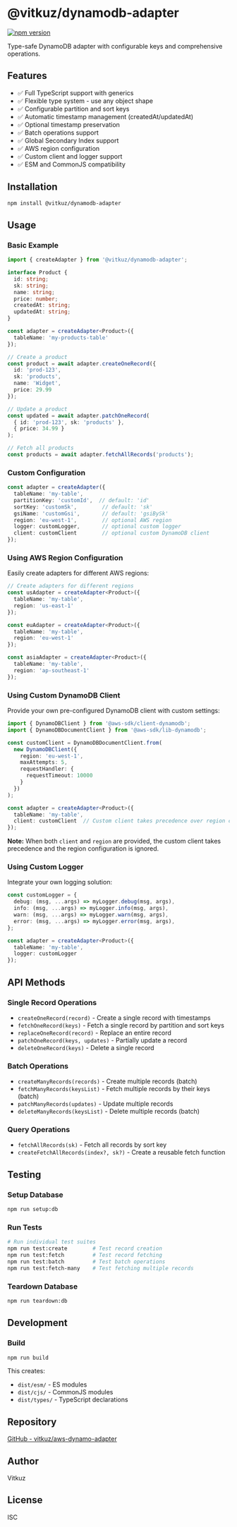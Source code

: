 # @vitkuz/dynamodb-adapter

[![npm version](https://badge.fury.io/js/@vitkuz%2Fdynamodb-adapter.svg)](https://www.npmjs.com/package/@vitkuz/dynamodb-adapter)

Type-safe DynamoDB adapter with configurable keys and comprehensive operations.

## Features

- ✅ Full TypeScript support with generics
- ✅ Flexible type system - use any object shape
- ✅ Configurable partition and sort keys
- ✅ Automatic timestamp management (createdAt/updatedAt)
- ✅ Optional timestamp preservation
- ✅ Batch operations support
- ✅ Global Secondary Index support
- ✅ AWS region configuration
- ✅ Custom client and logger support
- ✅ ESM and CommonJS compatibility

## Installation

```bash
npm install @vitkuz/dynamodb-adapter
```

## Usage

### Basic Example

```typescript
import { createAdapter } from '@vitkuz/dynamodb-adapter';

interface Product {
  id: string;
  sk: string;
  name: string;
  price: number;
  createdAt: string;
  updatedAt: string;
}

const adapter = createAdapter<Product>({
  tableName: 'my-products-table'
});

// Create a product
const product = await adapter.createOneRecord({
  id: 'prod-123',
  sk: 'products',
  name: 'Widget',
  price: 29.99
});

// Update a product
const updated = await adapter.patchOneRecord(
  { id: 'prod-123', sk: 'products' },
  { price: 34.99 }
);

// Fetch all products
const products = await adapter.fetchAllRecords('products');
```

### Custom Configuration

```typescript
const adapter = createAdapter({
  tableName: 'my-table',
  partitionKey: 'customId',  // default: 'id'
  sortKey: 'customSk',        // default: 'sk'
  gsiName: 'customGsi',       // default: 'gsiBySk'
  region: 'eu-west-1',        // optional AWS region
  logger: customLogger,       // optional custom logger
  client: customClient        // optional custom DynamoDB client
});
```

### Using AWS Region Configuration

Easily create adapters for different AWS regions:

```typescript
// Create adapters for different regions
const usAdapter = createAdapter<Product>({
  tableName: 'my-table',
  region: 'us-east-1'
});

const euAdapter = createAdapter<Product>({
  tableName: 'my-table',
  region: 'eu-west-1'
});

const asiaAdapter = createAdapter<Product>({
  tableName: 'my-table',
  region: 'ap-southeast-1'
});
```

### Using Custom DynamoDB Client

Provide your own pre-configured DynamoDB client with custom settings:

```typescript
import { DynamoDBClient } from '@aws-sdk/client-dynamodb';
import { DynamoDBDocumentClient } from '@aws-sdk/lib-dynamodb';

const customClient = DynamoDBDocumentClient.from(
  new DynamoDBClient({ 
    region: 'eu-west-1',
    maxAttempts: 5,
    requestHandler: {
      requestTimeout: 10000
    }
  })
);

const adapter = createAdapter<Product>({
  tableName: 'my-table',
  client: customClient  // Custom client takes precedence over region config
});
```

**Note:** When both `client` and `region` are provided, the custom client takes precedence and the region configuration is ignored.

### Using Custom Logger

Integrate your own logging solution:

```typescript
const customLogger = {
  debug: (msg, ...args) => myLogger.debug(msg, args),
  info: (msg, ...args) => myLogger.info(msg, args),
  warn: (msg, ...args) => myLogger.warn(msg, args),
  error: (msg, ...args) => myLogger.error(msg, args),
};

const adapter = createAdapter<Product>({
  tableName: 'my-table',
  logger: customLogger
});
```

## API Methods

### Single Record Operations
- `createOneRecord(record)` - Create a single record with timestamps
- `fetchOneRecord(keys)` - Fetch a single record by partition and sort keys
- `replaceOneRecord(record)` - Replace an entire record
- `patchOneRecord(keys, updates)` - Partially update a record
- `deleteOneRecord(keys)` - Delete a single record

### Batch Operations
- `createManyRecords(records)` - Create multiple records (batch)
- `fetchManyRecords(keysList)` - Fetch multiple records by their keys (batch)
- `patchManyRecords(updates)` - Update multiple records
- `deleteManyRecords(keysList)` - Delete multiple records (batch)

### Query Operations
- `fetchAllRecords(sk)` - Fetch all records by sort key
- `createFetchAllRecords(index?, sk?)` - Create a reusable fetch function

## Testing

### Setup Database

```bash
npm run setup:db
```

### Run Tests

```bash
# Run individual test suites
npm run test:create        # Test record creation
npm run test:fetch         # Test record fetching
npm run test:batch         # Test batch operations
npm run test:fetch-many    # Test fetching multiple records
```

### Teardown Database

```bash
npm run teardown:db
```

## Development

### Build

```bash
npm run build
```

This creates:
- `dist/esm/` - ES modules
- `dist/cjs/` - CommonJS modules  
- `dist/types/` - TypeScript declarations

## Repository

[GitHub - vitkuz/aws-dynamo-adapter](https://github.com/vitkuz/aws-dynamo-adapter)

## Author

Vitkuz

## License

ISC
